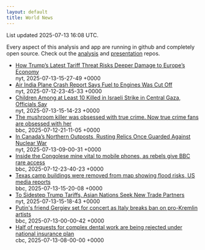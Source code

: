 ```yaml
---
layout: default
title: World News
---
```


<div markdown="0">
<div class="byline small text-muted">List updated <span class="datetime">2025-07-13 16:08 UTC</span>.</div>

<p>Every aspect of this analysis and app are running in github and completely open source. Check out the <a href="https://github.com/Castro-Media/Analysis">analysis</a> and <a href="https://github.com/Castro-Media/TopStoryReview.com">presentation</a> repos.</p>
<ul>
<li><a href='https://www.nytimes.com/2025/07/13/business/trump-tariffs-europe-economy.html'>How Trump&#8217;s Latest Tariff Threat Risks Deeper Damage to Europe&#8217;s Economy</a><div class='byline small text-muted'>nyt, <span class="datetime">2025-07-13-15-27-49 +0000</span></div></li>
<li><a href='https://www.nytimes.com/2025/07/11/world/asia/air-india-crash-report.html'>Air India Plane Crash Report Says Fuel to Engines Was Cut Off</a><div class='byline small text-muted'>nyt, <span class="datetime">2025-07-12-23-45-33 +0000</span></div></li>
<li><a href='https://www.nytimes.com/2025/07/13/world/middleeast/gaza-israel-market.html'>Children Among at Least 10 Killed in Israeli Strike in Central Gaza, Officials Say</a><div class='byline small text-muted'>nyt, <span class="datetime">2025-07-13-15-14-23 +0000</span></div></li>
<li><a href='https://www.bbc.com/news/articles/c0m8glx2zleo'>The mushroom killer was obsessed with true crime. Now true crime fans are obsessed with her</a><div class='byline small text-muted'>bbc, <span class="datetime">2025-07-12-21-11-05 +0000</span></div></li>
<li><a href='https://www.nytimes.com/2025/07/13/world/americas/canada-cold-war-golden-dome.html'>In Canada&#8217;s Northern Outposts, Rusting Relics Once Guarded Against Nuclear War</a><div class='byline small text-muted'>nyt, <span class="datetime">2025-07-13-09-00-31 +0000</span></div></li>
<li><a href='https://www.bbc.com/news/articles/cyvj986l615o'>Inside the Congolese mine vital to mobile phones, as rebels give BBC rare access</a><div class='byline small text-muted'>bbc, <span class="datetime">2025-07-12-23-40-23 +0000</span></div></li>
<li><a href='https://www.bbc.com/news/articles/ce8zjk5yx8wo'>Texas camp buildings were removed from map showing flood risks, US media reports</a><div class='byline small text-muted'>bbc, <span class="datetime">2025-07-13-15-20-08 +0000</span></div></li>
<li><a href='https://www.nytimes.com/2025/07/13/business/economy/trump-tariffs-trade-deals.html'>To Sidestep Trump Tariffs, Asian Nations Seek New Trade Partners</a><div class='byline small text-muted'>nyt, <span class="datetime">2025-07-13-15-18-43 +0000</span></div></li>
<li><a href='https://www.bbc.com/news/articles/czxw4n7vy70o'>Putin's friend Gergiev set for concert as Italy breaks ban on pro-Kremlin artists</a><div class='byline small text-muted'>bbc, <span class="datetime">2025-07-13-00-00-42 +0000</span></div></li>
<li><a href='https://www.cbc.ca/news/politics/dental-care-expansion-growing-pains-1.7583230?cmp=rss'>Half of requests for complex dental work are being rejected under national insurance plan</a><div class='byline small text-muted'>cbc, <span class="datetime">2025-07-13-08-00-00 +0000</span></div></li>
</ul>
</div>
